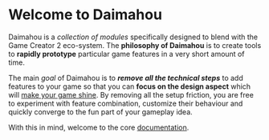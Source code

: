 # Welcome to Daimahou

Daimahou is a *collection of modules* specifically designed to blend with the Game Creator 2 eco-system. The **philosophy of Daimahou** is to create tools to **rapidly prototype** particular game features in a very short amount of time.

The main *goal* of Daimahou is to ***remove all the technical steps*** to add features to your game so that you can **focus on the design aspect** which will <u>make your game shine</u>. By removing all the setup friction, you are free to experiment with feature combination, customize their behaviour and quickly converge to the fun part of your gameplay idea.

With this in mind, welcome to the core [documentation](features/index/md).